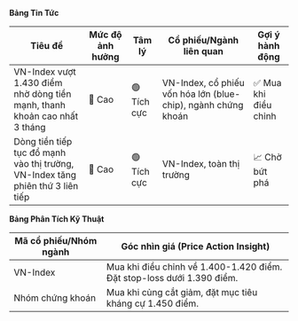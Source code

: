 **Bảng Tin Tức**

| Tiêu đề | Mức độ ảnh hưởng | Tâm lý | Cổ phiếu/Ngành liên quan | Gợi ý hành động |
|---|---|---|---|---|
| VN-Index vượt 1.430 điểm nhờ dòng tiền mạnh, thanh khoản cao nhất 3 tháng | 🚨 Cao | 🟢 Tích cực | VN-Index, cổ phiếu vốn hóa lớn (blue-chip), ngành chứng khoán | ✅ Mua khi điều chỉnh |
| Dòng tiền tiếp tục đổ mạnh vào thị trường, VN-Index tăng phiên thứ 3 liên tiếp | 🚨 Cao | 🟢 Tích cực | VN-Index, toàn thị trường | 📈 Chờ bứt phá |

**Bảng Phân Tích Kỹ Thuật**

| Mã cổ phiếu/Nhóm ngành | Góc nhìn giá (Price Action Insight) |
|---|---|
| VN-Index | Mua khi điều chỉnh về 1.400-1.420 điểm. Đặt stop-loss dưới 1.390 điểm. |
| Nhóm chứng khoán | Mua khi củng cắt giảm, đặt mục tiêu kháng cự 1.450 điểm. |